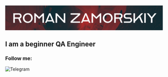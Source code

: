 [![Header](https://github.com/stopitjoe/stopitjoe/blob/main/assets/My%20project-1.png)](https://github.com/stopitjoe)

## I am a beginner QA Engineer

### Follow me:
![Telegram](https://img.shields.io/badge/-@rzamorskiy-752A2D?style=for-the-badge&logo=telegram)